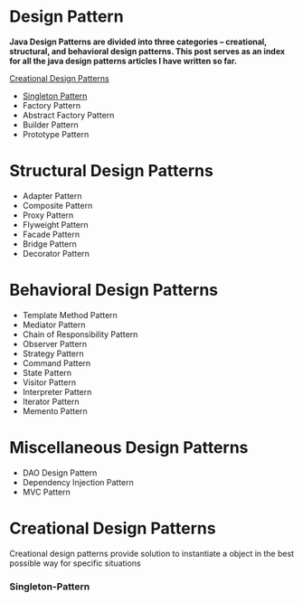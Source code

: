 # Design Pattern

**Java Design Patterns are divided into three categories – creational, structural, and behavioral design patterns. This post serves as an index for all the java design patterns articles I have written so far.**


[Creational Design Patterns]("#Creational-Design-Patterns")
- [Singleton Pattern]("###Singleton-Pattern")
- Factory Pattern
- Abstract Factory Pattern
- Builder Pattern
- Prototype Pattern
#  Structural Design Patterns
- Adapter Pattern
- Composite Pattern
- Proxy Pattern
- Flyweight Pattern
- Facade Pattern
- Bridge Pattern
- Decorator Pattern
# Behavioral Design Patterns
- Template Method Pattern
- Mediator Pattern
- Chain of Responsibility Pattern
- Observer Pattern
- Strategy Pattern
- Command Pattern
- State Pattern
- Visitor Pattern
- Interpreter Pattern
- Iterator Pattern
- Memento Pattern
# Miscellaneous Design Patterns
- DAO Design Pattern
- Dependency Injection Pattern
- MVC Pattern

# Creational Design Patterns
Creational design patterns provide solution to instantiate a object in the best possible way for specific situations
### Singleton-Pattern
